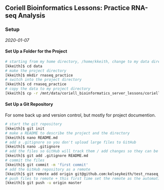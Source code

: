 ## Coriell Bioinformatics Lessons: Practice RNA-seq Analysis

### Setup
*2020-01-07*

#### Set Up a Folder for the Project

```bash
# starting from my home directory, /home/kkeith, change to my data directory where I want to put the project directory
[kkeith]$ cd data
# make the project directory
[kkeith]$ mkdir rnaseq_practice
# switch into the project directory 
[kkeith]$ cd rnaseq_practice
# copy the data to my project directory
[kkeith]$ cp -r /mnt/data/coriell_bioinformatics_server_lessons/coriell_server_lessons/rnaseq/rnaseq_data/ ~/data/rnaseq_practice
```

#### Set Up a Git Repository

For some back up and version control, but mostly for project documention.

```bash
# start the git repository
[kkeith]$ git init
# make a README to describe the project and the directory
[kkeith]$ nano README.md
# add a .gitignore so you don't upload large files to GitHub
[kkeith]$ nano .gitignore
# add the files so GitHub will track them / add changes so they can be committed
[kkeith]$ git add .gitignore README.md
# commit the files
[kkeith]$ git commit -m 'first commit'
# add the GitHub repository as a remote
[kkeith]$ git remote add origin git@github.com:kelseykeith/test_rnaseq_practice.git
# push files to remote + this first time set the remote as the automatic place to push
[kkeith]$ git push -u origin master
```
